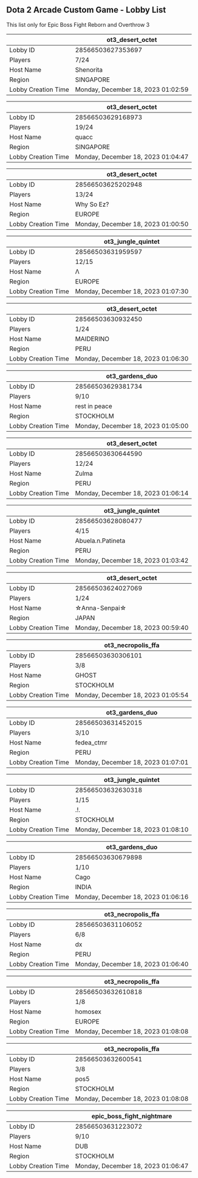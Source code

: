 ## Dota 2 Arcade Custom Game - Lobby List

This list only for Epic Boss Fight Reborn and Overthrow 3

|  | ot3_desert_octet |
| ------ | ------ |
| Lobby ID | 28566503627353697 |
| Players | 7/24 |
| Host Name | Shenorita |
| Region | SINGAPORE |
| Lobby Creation Time | Monday, December 18, 2023 01:02:59 |


|  | ot3_desert_octet |
| ------ | ------ |
| Lobby ID | 28566503629168973 |
| Players | 19/24 |
| Host Name | quacc |
| Region | SINGAPORE |
| Lobby Creation Time | Monday, December 18, 2023 01:04:47 |


|  | ot3_desert_octet |
| ------ | ------ |
| Lobby ID | 28566503625202948 |
| Players | 13/24 |
| Host Name | Why So Ez? |
| Region | EUROPE |
| Lobby Creation Time | Monday, December 18, 2023 01:00:50 |


|  | ot3_jungle_quintet |
| ------ | ------ |
| Lobby ID | 28566503631959597 |
| Players | 12/15 |
| Host Name | Λ | Jens_Rune |
| Region | EUROPE |
| Lobby Creation Time | Monday, December 18, 2023 01:07:30 |


|  | ot3_desert_octet |
| ------ | ------ |
| Lobby ID | 28566503630932450 |
| Players | 1/24 |
| Host Name | MAIDERINO |
| Region | PERU |
| Lobby Creation Time | Monday, December 18, 2023 01:06:30 |


|  | ot3_gardens_duo |
| ------ | ------ |
| Lobby ID | 28566503629381734 |
| Players | 9/10 |
| Host Name | rest in peace |
| Region | STOCKHOLM |
| Lobby Creation Time | Monday, December 18, 2023 01:05:00 |


|  | ot3_desert_octet |
| ------ | ------ |
| Lobby ID | 28566503630644590 |
| Players | 12/24 |
| Host Name | Zulma |
| Region | PERU |
| Lobby Creation Time | Monday, December 18, 2023 01:06:14 |


|  | ot3_jungle_quintet |
| ------ | ------ |
| Lobby ID | 28566503628080477 |
| Players | 4/15 |
| Host Name | Abuela.n.Patineta |
| Region | PERU |
| Lobby Creation Time | Monday, December 18, 2023 01:03:42 |


|  | ot3_desert_octet |
| ------ | ------ |
| Lobby ID | 28566503624027069 |
| Players | 1/24 |
| Host Name | ☆Anna-Senpai☆ |
| Region | JAPAN |
| Lobby Creation Time | Monday, December 18, 2023 00:59:40 |


|  | ot3_necropolis_ffa |
| ------ | ------ |
| Lobby ID | 28566503630306101 |
| Players | 3/8 |
| Host Name | GHOST |
| Region | STOCKHOLM |
| Lobby Creation Time | Monday, December 18, 2023 01:05:54 |


|  | ot3_gardens_duo |
| ------ | ------ |
| Lobby ID | 28566503631452015 |
| Players | 3/10 |
| Host Name | fedea_ctmr |
| Region | PERU |
| Lobby Creation Time | Monday, December 18, 2023 01:07:01 |


|  | ot3_jungle_quintet |
| ------ | ------ |
| Lobby ID | 28566503632630318 |
| Players | 1/15 |
| Host Name | .!. |
| Region | STOCKHOLM |
| Lobby Creation Time | Monday, December 18, 2023 01:08:10 |


|  | ot3_gardens_duo |
| ------ | ------ |
| Lobby ID | 28566503630679898 |
| Players | 1/10 |
| Host Name | Cago |
| Region | INDIA |
| Lobby Creation Time | Monday, December 18, 2023 01:06:16 |


|  | ot3_necropolis_ffa |
| ------ | ------ |
| Lobby ID | 28566503631106052 |
| Players | 6/8 |
| Host Name | dx |
| Region | PERU |
| Lobby Creation Time | Monday, December 18, 2023 01:06:40 |


|  | ot3_necropolis_ffa |
| ------ | ------ |
| Lobby ID | 28566503632610818 |
| Players | 1/8 |
| Host Name | homosex |
| Region | EUROPE |
| Lobby Creation Time | Monday, December 18, 2023 01:08:08 |


|  | ot3_necropolis_ffa |
| ------ | ------ |
| Lobby ID | 28566503632600541 |
| Players | 3/8 |
| Host Name | pos5 |
| Region | STOCKHOLM |
| Lobby Creation Time | Monday, December 18, 2023 01:08:08 |


|  | epic_boss_fight_nightmare |
| ------ | ------ |
| Lobby ID | 28566503631223072 |
| Players | 9/10 |
| Host Name | DUB |
| Region | STOCKHOLM |
| Lobby Creation Time | Monday, December 18, 2023 01:06:47 |


